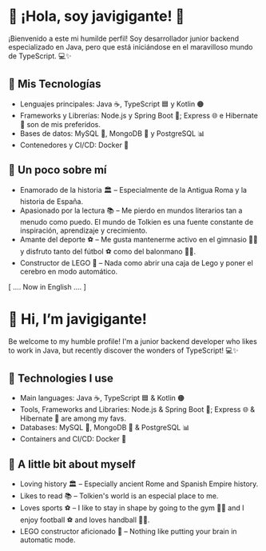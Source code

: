  # 👋 ¡Hola, soy javigigante! 🚀

¡Bienvenido a este mi humilde perfil! Soy desarrollador junior backend especializado en Java, pero que está iniciándose en el maravilloso mundo de TypeScript. 💻✨


  ## 🚀 Mis Tecnologías
- Lenguajes principales: Java ☕️, TypeScript 🟦 y Kotlin 🟠
- Frameworks y Librerías: Node.js y Spring Boot 🌱; Express 🌐 e Hibernate 🐻 son de mis preferidos.
- Bases de datos: MySQL 🐬, MongoDB 🍃 y PostgreSQL 📊
- Contenedores y CI/CD: Docker 🐳


 ## 🌟 Un poco sobre mí
- Enamorado de la historia 🏛️ – Especialmente de la Antigua Roma y la historia de España.
- Apasionado por la lectura 📚 – Me pierdo en mundos literarios tan a menudo como puedo. El mundo de Tolkien es una fuente constante de inspiración, aprendizaje y crecimiento.
- Amante del deporte ⚽ – Me gusta mantenerme activo en el gimnasio 🏋️‍♂️ y disfruto tanto del fútbol ⚽ como del balonmano 🤾‍♂️.
- Constructor de LEGO 🧱 – Nada como abrir una caja de Lego y poner el cerebro en modo automático.


[ .... Now in English .... ] 

#  👋 Hi, I’m javigigante!

Be welcome to my humble profile! I'm a junior backend developer who likes to work in Java, but recently discover the wonders of TypeScript! 💻✨

##  🚀 Technologies I use
- Main languages: Java ☕️, TypeScript 🟦 & Kotlin 🟠
- Tools, Frameworks and Libraries: Node.js & Spring Boot 🌱; Express 🌐 & Hibernate 🐻 are among my favs.
- Databases: MySQL 🐬, MongoDB 🍃 & PostgreSQL 📊
- Containers and CI/CD: Docker 🐳

##  🌟 A little bit about myself
- Loving history 🏛️ – Especially ancient Rome and Spanish Empire history.
- Likes to read 📚 – Tolkien's world is an especial place to me.
- Loves sports ⚽ – I like to stay in shape by going to the gym 🏋️‍♂️ and I enjoy football ⚽ and loves handball 🤾‍♂️.
- LEGO constructor aficionado 🧱 – Nothing like putting your brain in automatic mode.

<!---
javigigante/javigigante is a ✨ special ✨ repository because its `README.md` (this file) appears on your GitHub profile.
You can click the Preview link to take a look at your changes.
--->

